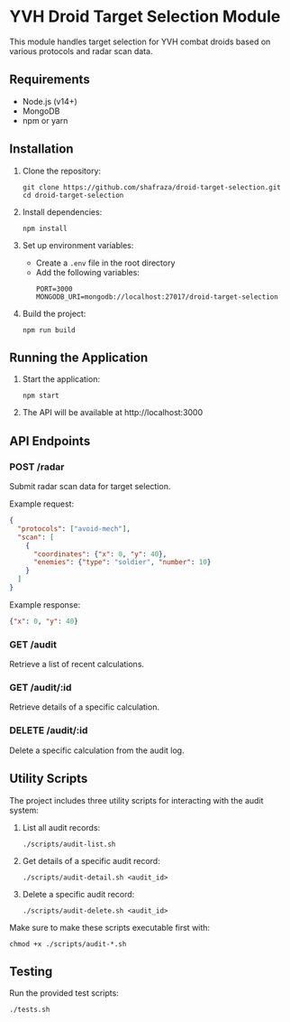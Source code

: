 # YVH Droid Target Selection Module

This module handles target selection for YVH combat droids based on various protocols and radar scan data.

## Requirements

- Node.js (v14+)
- MongoDB
- npm or yarn

## Installation

1. Clone the repository:
   ```
   git clone https://github.com/shafraza/droid-target-selection.git
   cd droid-target-selection
   ```

2. Install dependencies:
   ```
   npm install
   ```

3. Set up environment variables:
   - Create a `.env` file in the root directory
   - Add the following variables:
     ```
     PORT=3000
     MONGODB_URI=mongodb://localhost:27017/droid-target-selection
     ```

4. Build the project:
   ```
   npm run build
   ```

## Running the Application

1. Start the application:
   ```
   npm start
   ```

2. The API will be available at http://localhost:3000

## API Endpoints

### POST /radar
Submit radar scan data for target selection.

Example request:
```json
{
  "protocols": ["avoid-mech"],
  "scan": [
    {
      "coordinates": {"x": 0, "y": 40},
      "enemies": {"type": "soldier", "number": 10}
    }
  ]
}
```

Example response:
```json
{"x": 0, "y": 40}
```

### GET /audit
Retrieve a list of recent calculations.

### GET /audit/:id
Retrieve details of a specific calculation.

### DELETE /audit/:id
Delete a specific calculation from the audit log.

## Utility Scripts

The project includes three utility scripts for interacting with the audit system:

1. List all audit records:
   ```
   ./scripts/audit-list.sh
   ```

2. Get details of a specific audit record:
   ```
   ./scripts/audit-detail.sh <audit_id>
   ```

3. Delete a specific audit record:
   ```
   ./scripts/audit-delete.sh <audit_id>
   ```

Make sure to make these scripts executable first with:

```
chmod +x ./scripts/audit-*.sh
```

## Testing

Run the provided test scripts:
```
./tests.sh
```

